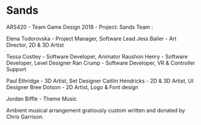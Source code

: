 # Sands
ARS420 - Team Game Design 2018 - Project: Sands
Team :

Elena Todorovska - Project Manager, Software Lead
Jess Bailer - Art Director, 2D & 3D Artist

Tessa Costley - Software Developer, Animator
Raushon Henry - Software Developer, Level Designer
Ran Crump - Software Developer, VR & Controller Support

Paul Ethridge - 3D Artist, Set Designer
Caitlin Hendricks - 2D & 3D Artist, UI Designer
Bree Dotson - 2D Artist, Logo & Font design

Jordan Biffle - Theme Music

Ambient musical arrangement gratiously custom written and donated by Chris Garrison.
